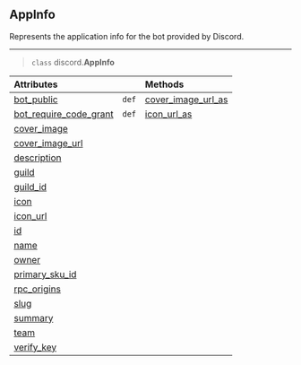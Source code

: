 ## AppInfo [](https://discordpy.readthedocs.io/en/v1.7.3/api.html#appinfo)
Represents the application info for the bot provided by Discord.
****
> `class` discord.**AppInfo**

Attributes | | Methods
:--- | ---: | :---
[bot_public](discord/Application%20Info/AppInfo/bot_public) | `def` | [cover_image_url_as](discord/Application%20Info/AppInfo/cover_image_url_as)
[bot_require_code_grant](discord/Application%20Info/AppInfo/bot_require_code_grant) | `def` | [icon_url_as](discord/Application%20Info/AppInfo/icon_url_as)
[cover_image](discord/Application%20Info/AppInfo/cover_image) | | 
[cover_image_url](discord/Application%20Info/AppInfo/cover_image_url) | | 
[description](discord/Application%20Info/AppInfo/description) | | 
[guild](discord/Application%20Info/AppInfo/guild) | | 
[guild_id](discord/Application%20Info/AppInfo/guild_id) | | 
[icon](discord/Application%20Info/AppInfo/icon) | | 
[icon_url](discord/Application%20Info/AppInfo/icon_url) | | 
[id](discord/Application%20Info/AppInfo/id) | | 
[name](discord/Application%20Info/AppInfo/name) | | 
[owner](discord/Application%20Info/AppInfo/owner) | | 
[primary_sku_id](discord/Application%20Info/AppInfo/primary_sku_id) | | 
[rpc_origins](discord/Application%20Info/AppInfo/rpc_origins) | | 
[slug](discord/Application%20Info/AppInfo/slug) | | 
[summary](discord/Application%20Info/AppInfo/summary) | | 
[team](discord/Application%20Info/AppInfo/team) | | 
[verify_key](discord/Application%20Info/AppInfo/verify_key) | | 
